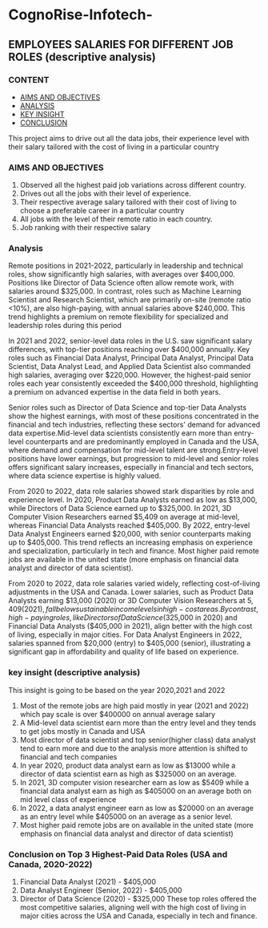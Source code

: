 # CognoRise-Infotech-

## EMPLOYEES SALARIES FOR DIFFERENT JOB ROLES (descriptive analysis)

### CONTENT

- [AIMS AND OBJECTIVES](#AIMS-AND-OBJECTIVES)
- [ANALYSIS](#ANALYSIS)
- [KEY INSIGHT](#KEY-INSIGHT)
- [CONCLUSION](#CONCLUSION)

This project aims to drive out all the data jobs, their experience level with their salary tailored with the cost of living in a particular country
### AIMS AND OBJECTIVES
1. Observed all the highest paid job variations across different country.
2. Drives out all the jobs with their level of experience.
3. Their respective average salary tailored with their cost of living to choose a preferable career in a particular country
4. All jobs with the level of their remote ratio in each country.
5. Job ranking with their respective salary

### Analysis

Remote positions in 2021-2022, particularly in leadership and technical roles, show significantly high salaries, with averages over $400,000. Positions like Director of Data Science often allow remote work, with salaries around $325,000. In contrast, roles such as Machine Learning Scientist and Research Scientist, which are primarily on-site (remote ratio <10%), are also high-paying, with annual salaries above $240,000. This trend highlights a premium on remote flexibility for specialized and leadership roles during this period

In 2021 and 2022, senior-level data roles in the U.S. saw significant salary differences, with top-tier positions reaching over $400,000 annually. Key roles such as Financial Data Analyst, Principal Data Analyst, Principal Data Scientist, Data Analyst Lead, and Applied Data Scientist also commanded high salaries, averaging over $220,000. However, the highest-paid senior roles each year consistently exceeded the $400,000 threshold, highlighting a premium on advanced expertise in the data field in both years.

Senior roles such as Director of Data Science and top-tier Data Analysts show the highest earnings, with most of these positions concentrated in the financial and tech industries, reflecting these sectors' demand for advanced data expertise.Mid-level data scientists consistently earn more than entry-level counterparts and are predominantly employed in Canada and the USA, where demand and compensation for mid-level talent are strong.Entry-level positions have lower earnings, but progression to mid-level and senior roles offers significant salary increases, especially in financial and tech sectors, where data science expertise is highly valued.

From 2020 to 2022, data role salaries showed stark disparities by role and experience level. In 2020, Product Data Analysts earned as low as $13,000, while Directors of Data Science earned up to $325,000. In 2021, 3D Computer Vision Researchers earned $5,409 on average at mid-level, whereas Financial Data Analysts reached $405,000. By 2022, entry-level Data Analyst Engineers earned $20,000, with senior counterparts making up to $405,000. This trend reflects an increasing emphasis on experience and specialization, particularly in tech and finance.  Most higher paid remote jobs are available in the united state (more emphasis on financial data analyst and director of data scientist).

From 2020 to 2022, data role salaries varied widely, reflecting cost-of-living adjustments in the USA and Canada. Lower salaries, such as Product Data Analysts earning $13,000 (2020) or 3D Computer Vision Researchers at $5,409 (2021), fall below sustainable income levels in high-cost areas. By contrast, high-paying roles, like Directors of Data Science ($325,000 in 2020) and Financial Data Analysts ($405,000 in 2021), align better with the high cost of living, especially in major cities. For Data Analyst Engineers in 2022, salaries spanned from $20,000 (entry) to $405,000 (senior), illustrating a significant gap in affordability and quality of life based on experience.

### key insight (descriptive analysis)
This insight is going to be based on the year 2020,2021 and 2022

1. Most of the remote jobs are high paid mostly in year (2021 and 2022) which pay scale is over $400000 on annual average salary
2. A Mid-level data scientist earn more than the entry level and they tends to get jobs mostly in Canada and USA
3. Most director of data scientist and top senior(higher class) data analyst tend to earn more and due to the analysis more attention is shifted to financial and tech companies
4. In year 2020, product data analyst earn as low as $13000 while a director of data scientist earn as high as $325000 on an average.
5. In 2021, 3D computer vision researcher earn as low as $5409 while a financial data analyst earn as high as $405000 on an average both on mid level class of experience
6. In 2022, a data analyst engineer earn as low as $20000 on an average as an entry level while $405000 on an average as a senior level.
7.  Most higher paid remote jobs are on available in the united state (more emphasis on financial data analyst and director of data scientist)

### Conclusion on Top 3 Highest-Paid Data Roles (USA and Canada, 2020-2022)
1. Financial Data Analyst (2021) - $405,000
2. Data Analyst Engineer (Senior, 2022) - $405,000
3. Director of Data Science (2020) - $325,000
These top roles offered the most competitive salaries, aligning well with the high cost of living in major cities across the USA and Canada, especially in tech and finance.

